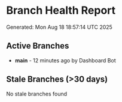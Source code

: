 # Branch Health Report
Generated: Mon Aug 18 18:57:14 UTC 2025

## Active Branches
- **main** - 12 minutes ago by Dashboard Bot

## Stale Branches (>30 days)
No stale branches found
